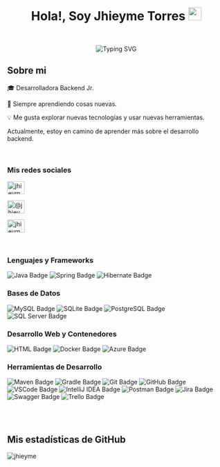 <h1 align="center"> Hola!, Soy Jhieyme Torres <img src="https://github.com/rahulkarda/rahulkarda/blob/main/wave.gif?raw=true" width="30"> </h1> 
<br>

<p align="center">
    <img src="https://readme-typing-svg.demolab.com?font=Fira+Code&duration=2000&pause=1000&color=E289F7&center=true&vCenter=true&width=435&lines=Bienvenido(a)+%3A)" alt="Typing SVG" />
</p>


<h2>
    Sobre mi
</h2>

<p>🎓 Desarrolladora Backend Jr. </p>
<p>🙌 Siempre aprendiendo cosas nuevas. </p>
<p>💡 Me gusta explorar nuevas tecnologías y usar nuevas herramientas. </p>
<p> Actualmente, estoy en camino de aprender más sobre el desarrollo backend. </p>

<br>

<h3>Mis redes sociales</h3>

<p>
    
<a href="https://www.linkedin.com/in/jhieyme-torres/" target="blank"><img align="center" src="https://raw.githubusercontent.com/rahuldkjain/github-profile-readme-generator/master/src/images/icons/Social/linked-in-alt.svg" alt="jhieyme torres palomino" height="30" width="40" /></a>

<a href="https://www.facebook.com/jennifer.torrespalomino24/" target="blank"><img align="center" src="https://raw.githubusercontent.com/rahuldkjain/github-profile-readme-generator/master/src/images/icons/Social/facebook.svg" alt="@jhieyme" height="30" width="40" /></a>

<a href="https://www.instagram.com/jhieyme/" target="blank"><img align="center" src="https://raw.githubusercontent.com/rahuldkjain/github-profile-readme-generator/master/src/images/icons/Social/instagram.svg" alt="jhieyme" height="30" width="40" /></a>
</p>


<div width="100">

<!--
<h2>
    <img src="https://media.giphy.com/media/2Wg89Ea84IMmkxMngo/giphy.gif" height="20"> Mis redes sociales
</h2>


<p>
  <a href="https://www.linkedin.com/in/jhieyme-torres/" target="_blank"> 
      <img height="28" src = "https://img.shields.io/badge/-Linkedin-0e76a8?style=for-the-badge&logo=Linkedin&logoColor=white"></a>
    
  <a href="https://www.instagram.com/jhieyme/" target="_blank">
      <img height="28" src = "https://img.shields.io/badge/-Instagram-e95950?style=for-the-badge&logo=Instagram&logoColor=white"></a>
  
  <a href="https://www.facebook.com/jennifer.torrespalomino24/" target="_blank">
      <img height="28" src = "https://img.shields.io/badge/-Facebook-0866FF?style=for-the-badge&logo=Facebook&logoColor=white"></a>   
</p>
-->

  </br>

<!-- ==================================================================================================================================== -->

<h3>Lenguajes y Frameworks</h3>

<img src="https://img.shields.io/badge/Java-007396?style=for-the-badge&logo=java&logoColor=white" alt="Java Badge">
<img src="https://img.shields.io/badge/Spring-6DB33F?style=for-the-badge&logo=spring&logoColor=white" alt="Spring Badge">
<img src="https://img.shields.io/badge/Hibernate-59666C?style=for-the-badge&logo=hibernate&logoColor=white" alt="Hibernate Badge">

</br>

<h3>Bases de Datos</h3>

<img src="https://img.shields.io/badge/MySQL-4479A1?style=for-the-badge&logo=mysql&logoColor=white" alt="MySQL Badge">
<img src="https://img.shields.io/badge/SQLite-003B57?style=for-the-badge&logo=sqlite&logoColor=white" alt="SQLite Badge">
<img src="https://img.shields.io/badge/PostgreSQL-4169E1?style=for-the-badge&logo=postgresql&logoColor=white" alt="PostgreSQL Badge">
<img src="https://img.shields.io/badge/SQL_Server-CC2927?style=for-the-badge&logo=microsoft-sql-server&logoColor=white" alt="SQL Server Badge">

</br>

<h3>Desarrollo Web y Contenedores</h3>

<img src="https://img.shields.io/badge/HTML-E34F26?style=for-the-badge&logo=html5&logoColor=white" alt="HTML Badge">
<img src="https://img.shields.io/badge/Docker-2496ED?style=for-the-badge&logo=docker&logoColor=white" alt="Docker Badge">
<img src="https://img.shields.io/badge/Azure-0078D4?style=for-the-badge&logo=microsoft-azure&logoColor=white" alt="Azure Badge">

</br>

<h3>Herramientas de Desarrollo</h3>

<img src="https://img.shields.io/badge/Maven-C71A36?style=for-the-badge&logo=apache-maven&logoColor=white" alt="Maven Badge">
<img src="https://img.shields.io/badge/Gradle-02303A?style=for-the-badge&logo=gradle&logoColor=white" alt="Gradle Badge">
<img src="https://img.shields.io/badge/Git-F05032?style=for-the-badge&logo=git&logoColor=white" alt="Git Badge">
<img src="https://img.shields.io/badge/GitHub-181717?style=for-the-badge&logo=github&logoColor=white" alt="GitHub Badge">
<img src="https://img.shields.io/badge/VSCode-007ACC?style=for-the-badge&logo=visual-studio-code&logoColor=white" alt="VSCode Badge">
<img src="https://img.shields.io/badge/IntelliJ_IDEA-000000?style=for-the-badge&logo=intellij-idea&logoColor=white" alt="IntelliJ IDEA Badge">
<img src="https://img.shields.io/badge/Postman-FF6C37?style=for-the-badge&logo=postman&logoColor=white" alt="Postman Badge">
<img src="https://img.shields.io/badge/Jira-0052CC?style=for-the-badge&logo=jira&logoColor=white" alt="Jira Badge">
<img src="https://img.shields.io/badge/Swagger-85EA2D?style=for-the-badge&logo=swagger&logoColor=white" alt="Swagger Badge">
<img src="https://img.shields.io/badge/Trello-0052CC?style=for-the-badge&logo=trello&logoColor=white" alt="Trello Badge">

</br> </br>

<!--  
<h3>Tecnologías</h3>

  [![My Skills](https://skillicons.dev/icons?i=java,spring,mysql,sqlite,postgres,hibernate,html,docker,azure&theme=light)](https://skillicons.dev)
  
</br>

  <h3>Herramientas de Desarrollo</h3>
  
  [![My Tools](https://skillicons.dev/icons?i=maven,gradle,git,github,vscode,idea,postman&theme=light)](https://skillicons.dev)

</br>
-->
<!-- ==================================================================================================================================== -->

<h2>Mis estadísticas de GitHub</h2>

<p><img align="left" src="https://github-readme-stats.vercel.app/api/top-langs?username=jhieyme&show_icons=true&theme=dark&locale=en&layout=compact" alt="jhieyme" /></p>
  
</div>




